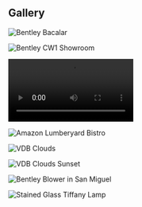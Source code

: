 ## Gallery

![Bentley Bacalar](https://ospray.org/gallery/ospray_studio/Bacalar.jpg "Bentley Bacalar")

![Bentley CW1 Showroom](https://ospray.org/gallery/ospray_studio/CW1.jpg "Bentley CW1 Showroom")

<video style="display:block; width:50%; height:auto;" autoplay controls loop="loop">
  <source src="https://ospray.org/gallery/ospray_studio/BusterDrone.mp4" type="video/mp4">
  <source src="https://ospray.org/gallery/ospray_studio/BusterDrone.webm" type="video/webm">
</video>

![Amazon Lumberyard Bistro](https://ospray.org/gallery/ospray_studio/Bistro.jpg "Amazon Lumberyard Bistro")

![VDB Clouds](https://ospray.org/gallery/ospray_studio/Clouds.jpg "VDB Clouds")

![VDB Clouds Sunset](https://ospray.org/gallery/ospray_studio/Clouds2.png "VDB Clouds at Sunset")

![Bentley Blower in San Miguel](https://ospray.org/gallery/ospray_studio/SanMiguel-Blower.jpg "Bentley Blower in San Miguel")

![Stained Glass Tiffany Lamp](https://ospray.org/gallery/ospray_studio/StainedGlass-3pts.jpeg "Stained Glass Tiffany Lamp")
